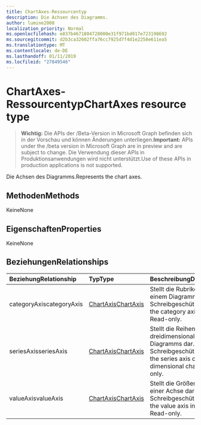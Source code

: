 ```yaml
---
title: ChartAxes-Ressourcentyp
description: Die Achsen des Diagramms.
author: lumine2008
localization_priority: Normal
ms.openlocfilehash: e837b4671804728000e31f971bd017e723198692
ms.sourcegitcommit: d2b3ca32602ffa76cc7925d7f4d1e2258e611ea5
ms.translationtype: MT
ms.contentlocale: de-DE
ms.lasthandoff: 01/11/2019
ms.locfileid: "27849546"
---
```

# <a name="chartaxes-resource-type"></a><span data-ttu-id="fc341-103">ChartAxes-Ressourcentyp</span><span class="sxs-lookup"><span data-stu-id="fc341-103">ChartAxes resource type</span></span>

> <span data-ttu-id="fc341-104">**Wichtig:** Die APIs der /Beta-Version in Microsoft Graph befinden sich in der Vorschau und können Änderungen unterliegen.</span><span class="sxs-lookup"><span data-stu-id="fc341-104">**Important:** APIs under the /beta version in Microsoft Graph are in preview and are subject to change.</span></span> <span data-ttu-id="fc341-105">Die Verwendung dieser APIs in Produktionsanwendungen wird nicht unterstützt.</span><span class="sxs-lookup"><span data-stu-id="fc341-105">Use of these APIs in production applications is not supported.</span></span>

<span data-ttu-id="fc341-106">Die Achsen des Diagramms.</span><span class="sxs-lookup"><span data-stu-id="fc341-106">Represents the chart axes.</span></span>


## <a name="methods"></a><span data-ttu-id="fc341-107">Methoden</span><span class="sxs-lookup"><span data-stu-id="fc341-107">Methods</span></span>
<span data-ttu-id="fc341-108">Keine</span><span class="sxs-lookup"><span data-stu-id="fc341-108">None</span></span>

## <a name="properties"></a><span data-ttu-id="fc341-109">Eigenschaften</span><span class="sxs-lookup"><span data-stu-id="fc341-109">Properties</span></span>
<span data-ttu-id="fc341-110">Keine</span><span class="sxs-lookup"><span data-stu-id="fc341-110">None</span></span>

## <a name="relationships"></a><span data-ttu-id="fc341-111">Beziehungen</span><span class="sxs-lookup"><span data-stu-id="fc341-111">Relationships</span></span>
| <span data-ttu-id="fc341-112">Beziehung</span><span class="sxs-lookup"><span data-stu-id="fc341-112">Relationship</span></span> | <span data-ttu-id="fc341-113">Typ</span><span class="sxs-lookup"><span data-stu-id="fc341-113">Type</span></span>   |<span data-ttu-id="fc341-114">Beschreibung</span><span class="sxs-lookup"><span data-stu-id="fc341-114">Description</span></span>|
|:---------------|:--------|:----------|
|<span data-ttu-id="fc341-115">categoryAxis</span><span class="sxs-lookup"><span data-stu-id="fc341-115">categoryAxis</span></span>|[<span data-ttu-id="fc341-116">ChartAxis</span><span class="sxs-lookup"><span data-stu-id="fc341-116">ChartAxis</span></span>](chartaxis.md)|<span data-ttu-id="fc341-p102">Stellt die Rubrikenachse in einem Diagramm dar. Schreibgeschützt.</span><span class="sxs-lookup"><span data-stu-id="fc341-p102">Represents the category axis in a chart. Read-only.</span></span>|
|<span data-ttu-id="fc341-119">seriesAxis</span><span class="sxs-lookup"><span data-stu-id="fc341-119">seriesAxis</span></span>|[<span data-ttu-id="fc341-120">ChartAxis</span><span class="sxs-lookup"><span data-stu-id="fc341-120">ChartAxis</span></span>](chartaxis.md)|<span data-ttu-id="fc341-p103">Stellt die Reihenachse eines dreidimensionalen Diagramms dar. Schreibgeschützt.</span><span class="sxs-lookup"><span data-stu-id="fc341-p103">Represents the series axis of a 3-dimensional chart. Read-only.</span></span>|
|<span data-ttu-id="fc341-123">valueAxis</span><span class="sxs-lookup"><span data-stu-id="fc341-123">valueAxis</span></span>|[<span data-ttu-id="fc341-124">ChartAxis</span><span class="sxs-lookup"><span data-stu-id="fc341-124">ChartAxis</span></span>](chartaxis.md)|<span data-ttu-id="fc341-p104">Stellt die Größenachse in einer Achse dar. Schreibgeschützt.</span><span class="sxs-lookup"><span data-stu-id="fc341-p104">Represents the value axis in an axis. Read-only.</span></span>|

<!-- uuid: 8fcb5dbc-d5aa-4681-8e31-b001d5168d79
2015-10-25 14:57:30 UTC -->
<!-- {
  "type": "#page.annotation",
  "description": "ChartAxes resource",
  "keywords": "",
  "section": "documentation",
  "tocPath": ""
}-->
